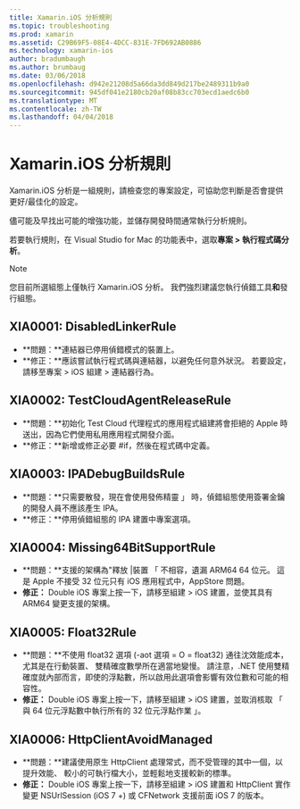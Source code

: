 ```yaml
---
title: Xamarin.iOS 分析規則
ms.topic: troubleshooting
ms.prod: xamarin
ms.assetid: C29B69F5-08E4-4DCC-831E-7FD692AB0886
ms.technology: xamarin-ios
author: bradumbaugh
ms.author: brumbaug
ms.date: 03/06/2018
ms.openlocfilehash: d942e21208d5a66da3dd849d217be2489311b9a0
ms.sourcegitcommit: 945df041e2180cb20af08b83cc703ecd1aedc6b0
ms.translationtype: MT
ms.contentlocale: zh-TW
ms.lasthandoff: 04/04/2018
---
```

# <a name="xamarinios-analysis-rules"></a>Xamarin.iOS 分析規則

Xamarin.iOS 分析是一組規則，請檢查您的專案設定，可協助您判斷是否會提供更好/最佳化的設定。

儘可能及早找出可能的增強功能，並儲存開發時間通常執行分析規則。

若要執行規則，在 Visual Studio for Mac 的功能表中，選取**專案 > 執行程式碼分析**。

> [!NOTE]
> 您目前所選組態上僅執行 Xamarin.iOS 分析。 我們強烈建議您執行偵錯工具**和**發行組態。

<a name="XIA0001" />

## <a name="xia0001-disabledlinkerrule"></a>XIA0001: DisabledLinkerRule

- **問題：**連結器已停用偵錯模式的裝置上。
- **修正：**應該嘗試執行程式碼與連結器，以避免任何意外狀況。
若要設定，請移至專案 > iOS 組建 > 連結器行為。

<a name="XIA0002" />

## <a name="xia0002-testcloudagentreleaserule"></a>XIA0002: TestCloudAgentReleaseRule

- **問題：**初始化 Test Cloud 代理程式的應用程式組建將會拒絕的 Apple 時送出，因為它們使用私用應用程式開發介面。
- **修正：**新增或修正必要 #if，然後在程式碼中定義。

<a name="XIA0003" />

## <a name="xia0003-ipadebugbuildsrule"></a>XIA0003: IPADebugBuildsRule

- **問題：**只需要散發，現在會使用發佈精靈 」 時，偵錯組態使用簽署金鑰的開發人員不應該產生 IPA。
- **修正：**停用偵錯組態的 IPA 建置中專案選項。

<a name="XIA0004" />

## <a name="xia0004-missing64bitsupportrule"></a>XIA0004: Missing64BitSupportRule

- **問題：**支援的架構為"釋放 |裝置 「 不相容，遺漏 ARM64 64 位元。 這是 Apple 不接受 32 位元只有 iOS 應用程式中，AppStore 問題。
- **修正：** Double iOS 專案上按一下，請移至組建 > iOS 建置，並使其具有 ARM64 變更支援的架構。

<a name="XIA0005" />

## <a name="xia0005-float32rule"></a>XIA0005: Float32Rule

- **問題：**不使用 float32 選項 (-aot 選項 = O = float32) 通往沈效能成本，尤其是在行動裝置、 雙精確度數學所在適當地變慢。 請注意，.NET 使用雙精確度就內部而言，即使的浮點數，所以啟用此選項會影響有效位數和可能的相容性。
- **修正：** Double iOS 專案上按一下，請移至組建 > iOS 建置，並取消核取 「 與 64 位元浮點數中執行所有的 32 位元浮點作業 」。

<a name="XIA0006" />

## <a name="xia0006-httpclientavoidmanaged"></a>XIA0006: HttpClientAvoidManaged

- **問題：**建議使用原生 HttpClient 處理常式，而不受管理的其中一個，以提升效能、 較小的可執行檔大小，並輕鬆地支援較新的標準。
- **修正：** Double iOS 專案上按一下，請移至組建 > iOS 建置和 HttpClient 實作變更 NSUrlSession (iOS 7 +) 或 CFNetwork 支援前面 iOS 7 的版本。
